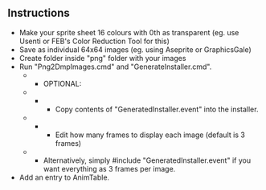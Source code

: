 Instructions
-


- Make your sprite sheet 16 colours with 0th as transparent (eg. use Usenti or FEB's Color Reduction Tool for this)
- Save as individual 64x64 images (eg. using Aseprite or GraphicsGale) 
- Create folder inside "png" folder with your images
- Run "Png2DmpImages.cmd" and "GenerateInstaller.cmd". 
	- - OPTIONAL:
	- - - Copy contents of "GeneratedInstaller.event" into the installer. 
	- - - Edit how many frames to display each image (default is 3 frames) 
	- - Alternatively, simply #include "GeneratedInstaller.event" if you want everything as 3 frames per image. 
- Add an entry to AnimTable.

